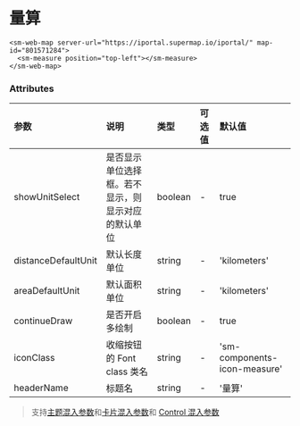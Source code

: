# 量算

<sm-iframe src="https://iclient.supermap.io/examples/component/components_measure_vue.html"></sm-iframe>

```vue
<sm-web-map server-url="https://iportal.supermap.io/iportal/" map-id="801571284">
  <sm-measure position="top-left"></sm-measure>
</sm-web-map>
```

### Attributes

| 参数                | 说明                                               | 类型    | 可选值 | 默认值                       |
| :------------------ | :------------------------------------------------- | :------ | :----- | :--------------------------- |
| showUnitSelect      | 是否显示单位选择框。若不显示，则显示对应的默认单位 | boolean | -      | true                         |
| distanceDefaultUnit | 默认长度单位                                       | string  | -      | 'kilometers'                 |
| areaDefaultUnit     | 默认面积单位                                       | string  | -      | 'kilometers'                 |
| continueDraw        | 是否开启多绘制                                     | boolean | -      | true                         |
| iconClass           | 收缩按钮的 Font class 类名                         | string  | -      | 'sm-components-icon-measure' |
| headerName          | 标题名                                             | string  | -      | '量算'                       |

> 支持[主题混入参数](/zh/api/mixin/mixin.md#theme)和[卡片混入参数](/zh/api/mixin/mixin.md#collapsedcard)和 [Control 混入参数](/zh/api/mixin/mixin.md#control)
